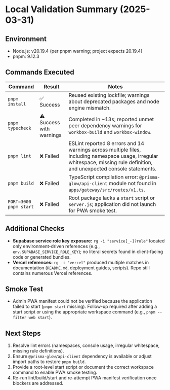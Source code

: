 # Local Validation Summary (2025-03-31)

## Environment
- Node.js: v20.19.4 (per pnpm warning; project expects 20.19.4)
- pnpm: 9.12.3

## Commands Executed

| Command | Result | Notes |
| --- | --- | --- |
| `pnpm install` | ✅ Success | Reused existing lockfile; warnings about deprecated packages and node engine mismatch. |
| `pnpm typecheck` | ⚠️ Success with warnings | Completed in ~13s; reported unmet peer dependency warnings for `workbox-build` and `workbox-window`. |
| `pnpm lint` | ❌ Failed | ESLint reported 8 errors and 14 warnings across multiple files, including namespace usage, irregular whitespace, missing rule definition, and unexpected console statements. |
| `pnpm build` | ❌ Failed | TypeScript compilation error: `@prisma-glow/api-client` module not found in `apps/gateway/src/routes/v1.ts`. |
| `PORT=3000 pnpm start` | ❌ Failed | Root package lacks a `start` script or `server.js`; application did not launch for PWA smoke test. |

## Additional Checks
- **Supabase service role key exposure:** `rg -i "service[_-]?role"` located only environment-driven references (e.g., `env.SUPABASE_SERVICE_ROLE_KEY`); no literal secrets found in client-facing code or generated bundles.
- **Vercel references:** `rg -i "vercel"` produced multiple matches in documentation (`README.md`, deployment guides, scripts). Repo still contains numerous Vercel references.

## Smoke Test
- Admin PWA manifest could not be verified because the application failed to start (`pnpm start` missing). Follow-up required after adding a start script or using the appropriate workspace command (e.g., `pnpm --filter web start`).

## Next Steps
1. Resolve lint errors (namespaces, console usage, irregular whitespace, missing rule definitions).
2. Ensure `@prisma-glow/api-client` dependency is available or adjust import paths to restore `pnpm build`.
3. Provide a root-level start script or document the correct workspace command to enable PWA smoke testing.
4. Re-run lint/build/start and re-attempt PWA manifest verification once blockers are addressed.
